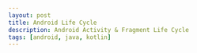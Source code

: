 ```yaml
---
layout: post
title: Android Life Cycle
description: Android Activity & Fragment Life Cycle
tags: [android, java, kotlin]
---
```




<img src="{{ '/assets/img/Android_LifeCycle.jpg' | prepend: site.baseurl }}" alt="">

